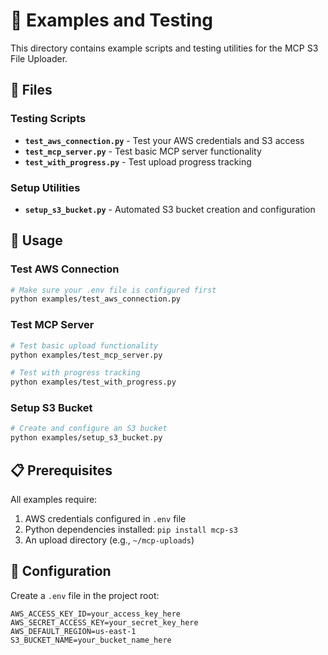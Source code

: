 # 🧪 Examples and Testing

This directory contains example scripts and testing utilities for the MCP S3 File Uploader.

## 📝 Files

### Testing Scripts
- **`test_aws_connection.py`** - Test your AWS credentials and S3 access
- **`test_mcp_server.py`** - Test basic MCP server functionality
- **`test_with_progress.py`** - Test upload progress tracking

### Setup Utilities
- **`setup_s3_bucket.py`** - Automated S3 bucket creation and configuration

## 🚀 Usage

### Test AWS Connection
```bash
# Make sure your .env file is configured first
python examples/test_aws_connection.py
```

### Test MCP Server
```bash
# Test basic upload functionality
python examples/test_mcp_server.py

# Test with progress tracking
python examples/test_with_progress.py
```

### Setup S3 Bucket
```bash
# Create and configure an S3 bucket
python examples/setup_s3_bucket.py
```

## 📋 Prerequisites

All examples require:
1. AWS credentials configured in `.env` file
2. Python dependencies installed: `pip install mcp-s3`
3. An upload directory (e.g., `~/mcp-uploads`)

## 🔧 Configuration

Create a `.env` file in the project root:
```env
AWS_ACCESS_KEY_ID=your_access_key_here
AWS_SECRET_ACCESS_KEY=your_secret_key_here
AWS_DEFAULT_REGION=us-east-1
S3_BUCKET_NAME=your_bucket_name_here
```
